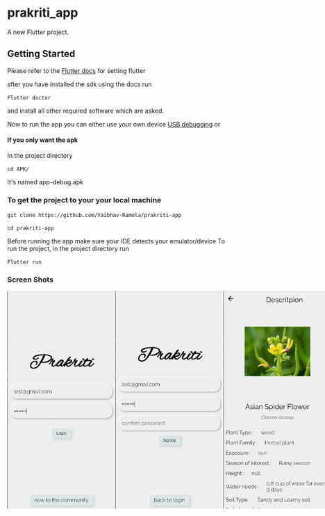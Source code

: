 # prakriti_app

A new Flutter project.

## Getting Started
Please refer to the [Flutter docs](https://docs.flutter.dev/get-started/install) for setting flutter

after you have installed the sdk using the docs run
```
Flutter doctor
```
and install all other required software which are asked.

Now to run the app you can either use your own device [USB debugging](https://www.youtube.com/watch?v=W7nkxS9LMXs&ab_channel=OnlineTechTips)
or 
#### If you only want the apk
In the project directory
```
cd APK/
```
It's named app-debug.apk

### To get the project to your your local machine

```
git clone https://github.com/Vaibhav-Ramola/prakriti-app
```
```
cd prakriti-app
```

Before running the app make sure your IDE detects your emulator/device
To run the project, in the project directory run

```
Flutter run
```

### Screen Shots
<div style='display:flex'>
    <img src='screenshots/Auth_page_1.png' height='500'>
    <img src='screenshots/Auth_page_2.png' height='500'>
    <img src='screenshots/Description_page.png' height='500'>
    <img src='screenshots/Home_screen.png' height='500'>
    <img src='screenshots/search_in_home_page.png' height='500'>
</div>